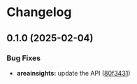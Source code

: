 # Changelog

## 0.1.0 (2025-02-04)


### Bug Fixes

* **areainsights:** update the API ([80f3431](https://github.com/googleapis/google-api-nodejs-client/commit/80f3431db3bb6a82c8c601b353dee8934b2bff7e))
